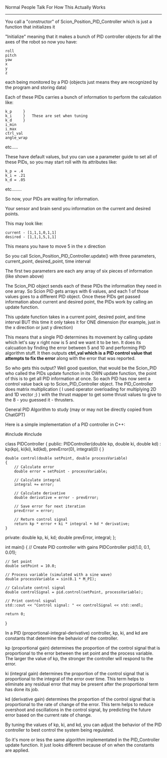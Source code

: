 Normal People Talk For How This Actually Works
______________________________________________________


You call a "constructor" of Scion_Position_PID_Controller which is just a function that initializes it

"Initialize" meaning that it makes a bunch of PID controller objects for all the axes of the robot so now you have:

    roll
    pitch
    yaw
    x
    y
    z

each being monitored by a PID (objects just means they are recognized by the program and storing data)

Each of these PIDs carries a bunch of information to perform the calculation like:

    k_p     }
    k_i     }   These are set when tuning
    k_d     }
    i_min
    i_max
    ctrl_val
    angle_wrap

etc.....


These have default values, but you can use a parameter guide to set all of these PIDs, so you may start roll with its attributes like:

    k_p = .4
    k_i = .21
    k_d = .05

etc........


So now, your PIDs are waiting for information. 

Your sensor and brain send you information on the current and desired points. 

This may look like:
    
    current - [1,1,1,0,1,1]
    desired - [1,1,1,5,1,1]

This means you have to move 5 in the x direction



So you call Scion_Position_PID_Controller.update() with three parameters, current_point, desired_point, time interval

The first two parameters are each any array of six pieces of information (like shown above)



The Scion_PID object sends each of these PIDs the information they need in one array. So Scion PID gets arrays with 6 values, and each 1 of those values goes to a different PID object. Once these PIDs get passed information about current and desired point, the PIDs work by calling an update function.

This update function takes in a current point, desired point, and time interval BUT this time it only takes it for ONE dimension (for example, just in the x direction or just y direction)

This means that a single PID determines its movement by calling update which let's say x right now is 5 and we want it to be ten. It does its calcuation by finding the error between 5 and 10 and performing PID algorithm stuff. It then outputs **ctrl_val which is a PID control value that attempts to fix the error** along with the error that was reported.


So who gets this output? Well good question, that would be the Scion_PID who called the PIDs update function in its OWN update function, the point of this is to get all PID information at once. So each PID has now sent a control value back up to Scion_PID_Controller object. The PID_Controller does matrix multiplication ( I used operator overloading for multiplying 2D and 1D vector ;) ) with the thrust mapper to get some thrust values to give to the 8 - you guessed it - thrusters.


General PID Algorithm to study (may or may not be directly copied from ChatGPT)

Here is a simple implementation of a PID controller in C++:


#include <iostream>
#include <cmath>

class PIDController
{
public:
    PIDController(double kp, double ki, double kd)
        : kp(kp), ki(ki), kd(kd), prevError(0), integral(0)
    {
    }

    double control(double setPoint, double processVariable)
    {
        // Calculate error
        double error = setPoint - processVariable;

        // Calculate integral
        integral += error;

        // Calculate derivative
        double derivative = error - prevError;

        // Save error for next iteration
        prevError = error;

        // Return control signal
        return kp * error + ki * integral + kd * derivative;
    }

private:
    double kp, ki, kd;
    double prevError, integral;
};

int main()
{
    // Create PID controller with gains
    PIDController pid(1.0, 0.1, 0.01);

    // Set point
    double setPoint = 10.0;

    // Process variable (simulated with a sine wave)
    double processVariable = sin(0.1 * M_PI);

    // Calculate control signal
    double controlSignal = pid.control(setPoint, processVariable);

    // Print control signal
    std::cout << "Control signal: " << controlSignal << std::endl;

    return 0;
}


In a PID (proportional-integral-derivative) controller, kp, ki, and kd are constants that determine the behavior of the controller.

kp (proportional gain) determines the proportion of the control signal that is proportional to the error between the set point and the process variable. The larger the value of kp, the stronger the controller will respond to the error.

ki (integral gain) determines the proportion of the control signal that is proportional to the integral of the error over time. This term helps to eliminate any residual error that may be present after the proportional term has done its job.

kd (derivative gain) determines the proportion of the control signal that is proportional to the rate of change of the error. This term helps to reduce overshoot and oscillations in the control signal, by predicting the future error based on the current rate of change.

By tuning the values of kp, ki, and kd, you can adjust the behavior of the PID controller to best control the system being regulated.

So it's more or less the same algorithm implementated in the PID_Controller update function.
It just looks different because of on when the constants are applied.
